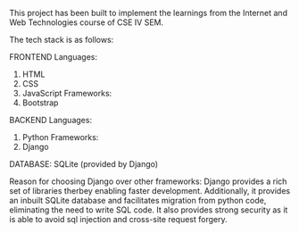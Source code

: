 This project has been built to implement the learnings from the Internet and Web Technologies course of CSE IV SEM.

The tech stack is as follows:

FRONTEND
Languages:

1. HTML
2. CSS
3. JavaScript
   Frameworks:
4. Bootstrap

BACKEND
Languages:

1. Python
   Frameworks:
2. Django

DATABASE: SQLite (provided by Django)

Reason for choosing Django over other frameworks:
Django provides a rich set of libraries therbey enabling faster development. Additionally, it provides an inbuilt SQLite database and facilitates migration from python code, eliminating the need to write SQL code. It also provides strong security as it is able to avoid sql injection and cross-site request forgery.
